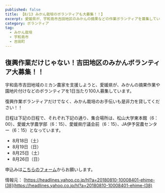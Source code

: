 ```yaml
---
published: false
title: 【8/13 みかん栽培のボランティアも大募集！！】
excerpt: 愛媛県が、宇和島市吉田地区のみかんの摘果などの作業ボランティアを募集しています。こちらもぜひお願いします！！
category: ボランティア
tag:
  - みかん栽培
  - 宇和島市
  - 吉田町
---
```

## 復興作業だけじゃない！吉田地区のみかんボランティア大募集！！

宇和島市吉田地域のミカン農家を支援しようと、愛媛県が、みかんの摘果作業や園地片付けなどのボランティアを1日当たり100人募集しています。

復興作業ボランティアだけでなく、みかん栽培のお手伝いも是非力を貸してください！！

日程は下記の日程で、それぞれ下記の通り、集合場所は、松山大学東本館（6：00）、愛媛大学農学部（6：15）、愛媛県庁議会前（6：15）、JA伊予営農センター（6：15）となっています。

- 8月18日（土）
- 8月19日（日）	
- 8月25日（土）	
- 8月26日（日）

申込みは[こちらのフォーム](https://docs.google.com/forms/d/e/1FAIpQLSeGj2ehmmjQ8QhvrQ4v5BBkQIOUZVZzBB11k9Yt7MqGgzdSgw/viewform)からお願いします。

情報元： [https://headlines.yahoo.co.jp/hl?a=20180810-10008401-ehime-l38](https://headlines.yahoo.co.jp/hl?a=20180810-10008401-ehime-l38)